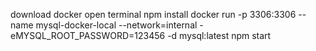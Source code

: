 download docker
open terminal npm install
docker run -p 3306:3306 --name mysql-docker-local --network=internal -eMYSQL_ROOT_PASSWORD=123456 -d mysql:latest
npm start